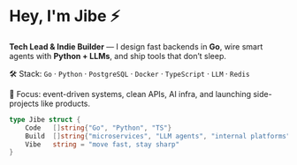 # Hey, I'm Jibe ⚡

**Tech Lead & Indie Builder** — I design fast backends in **Go**, wire smart agents with **Python + LLMs**, and ship tools that don’t sleep.

🛠️ Stack: `Go` · `Python` · `PostgreSQL` · `Docker` · `TypeScript` · `LLM` · `Redis`

🚀 Focus: event-driven systems, clean APIs, AI infra, and launching side-projects like products.

```go
type Jibe struct {
	Code   []string{"Go", "Python", "TS"}
	Build  []string{"microservices", "LLM agents", "internal platforms"}
	Vibe   string = "move fast, stay sharp"
}
